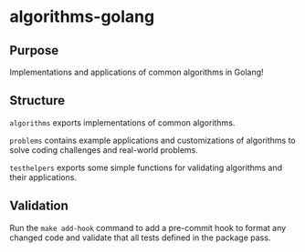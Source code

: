 # algorithms-golang

## Purpose
Implementations and applications of common algorithms in Golang!

## Structure

`algorithms` exports implementations of common algorithms.

`problems` contains example applications and customizations of algorithms to solve coding challenges and real-world problems.

`testhelpers` exports some simple functions for validating algorithms and their applications.

## Validation
Run the `make add-hook` command to add a pre-commit hook to format any changed code and validate that all tests defined in the package pass.
